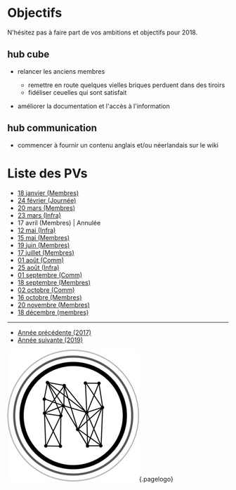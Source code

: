<!-- TITLE: 2018 -->
<!-- SUBTITLE: Objectifs et réunions de 2018 -->

# Objectifs
N'hésitez pas à faire part de vos ambitions et objectifs pour 2018.

## hub cube

* relancer les anciens membres
	* remettre en route quelques vielles briques perduent dans des tiroirs
	* fidéliser ceuelles qui sont satisfait 

* améliorer la documentation et l'accès à l'information

## hub communication

* commencer à fournir un contenu anglais et/ou néerlandais sur le wiki

# Liste des PVs
* [18 janvier (Membres)](2018/01-18)
* [24 février (Journée)](2018/02-24)
* [20 mars (Membres)](2018/03-20-membres)
* [23 mars (Infra)](2018/23-13-infra)
* 17 avril (Membres) | Annulée
* [12 mai (Infra)](2018/05-12-infra)
* [15 mai (Membres)](2018/05-15-membres)
* [19 juin (Membres)](2018/06-19-membres)
* [17 juillet (Membres)](2018/07-17-membres)
* [01 août (Comm)](2018/08-01-comm)
* [25 août (Infra)](2018/08-25-weekend-ansible)
* [01 septembre (Comm)](2018/09-01-comm)
* [18 septembre (Membres)](2018/09-18-membres)
* [02 octobre (Comm)](2018/10-02-comm)
* [16 octobre (Membres)](2018/10-16-membres)
* [20 novembre (Membres)](2018/11-20-membres)
* [18 décembre (membres)](2018/12-18-membres)

---

* [Année précédente (2017)](2017)
* [Année suivante (2019)](2019)



![Logo](/uploads/logo.png "Logo"){.pagelogo}